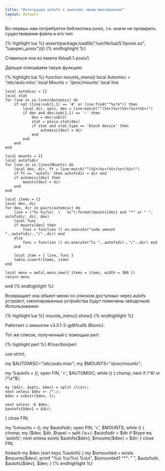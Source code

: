 ```yaml
---
title: "Интеграция autofs с awesome: меню монтировния"
layout: default
---
```

Во-первых нам потребуется библиотека posix, т.к. иначе не проверить существования файла и его тип:

{% highlight lua %}
assert(package.loadlib("/usr/lib/lua/5.1/posix.so", "luaopen_posix"))()
{% endhighlight %}

Ставиться она из пакета liblua5.1-posix1.

Дальше описываем такую функцию:

{% highlight lua %}
function mounts_menu()
    local Automisc = '/etc/auto.misc'
    local Mounts = '/proc/mounts'
    local line

    local automisc = {}
    local stat
    for line in io.lines(Automisc) do
        if not (line:sub(1,1) == '#' or line:find("^%s*$")) then
            local dir, opts, dev = line:match("^(%S+)%s+(%S+)%s+(%S+)")
            if dev and dev:sub(1,1) == ':' then
                dev = dev:sub(2)
                stat = posix.stat(dev)
                if stat and stat.type == 'block device' then
                    automisc[dev] = dir
                end
            end
        end
    end

    local mounts = {}
    local autofsdir
    for line in io.lines(Mounts) do
        local dev, dir, ft = line:match("^(%S+)%s+(%S+)%s+(%S+)")
        if ft == 'autofs' then autofsdir = dir end
        if automisc[dev] then
            mounts[dev] = dir
        end
    end

    local items = {}
    local dev, dir
    for dev, dir in pairs(automisc) do
        line = ("%s %s/%s\	\	%s"):format(mounts[dev] and "*" or " ", autofsdir, dir, dev)
        local func
        if mounts[dev] then
            func = function () os.execute("sudo umount "..autofsdir.."/"..dir) end
        else
            func = function () os.execute("ls "..autofsdir.."/"..dir) end
        end

        local item = { line, func }
        table.insert(items, item)
    end

    local menu = awful.menu.new({ items = items, width = 300 })
    return menu
end
{% endhighlight %}

Возвращает она объект меню со списком доступных через autofs устройст, смонтированные устройства будут помечены звёздочкой. Использование:

{% highlight lua %}
mounts_menu():show()
{% endhighlight %}

Работает с awesome v3.3.1-2-gd61ca1b (Bionic).

Тот же список, полученный с помощью perl:

{% highlight perl %}
#!/usr/bin/perl

use strict;

my $AUTOMISC="/etc/auto.misc";
my $MOUNTS="/proc/mounts";

my %autofs = ();
open FIN, '<', $AUTOMISC;
while (<FIN>)
{
    chomp;
    next if /^#/ or /^\\s*$/;

    my ($dir, $opts, $dev) = split /\\s+/;
    next unless $dev =~ /^:/;
    $dev = substr($dev, 1);

    next unless -b $dev;
    $autofs{$dev} = $dir;
}
close FIN;

my %mounts = ();
my $autofsdir;
open FIN, '<', $MOUNTS;
while (<FIN>)
{
    chomp;
    my ($dev, $dir, $type) = split /\\s+/;
    $autofsdir = $dir if $type eq 'autofs';
    next unless exists $autofs{$dev};
    $mounts{$dev} = $dir;
}
close FIN;

foreach my $dev (sort keys %autofs)
{
    my $ismounted = exists $mounts{$dev};
    printf "%s\	%s/%s\	%s\\n", $ismounted? "*": " ", $autofsdir, $autofs{$dev}, $dev;
}
{% endhighlight %}

